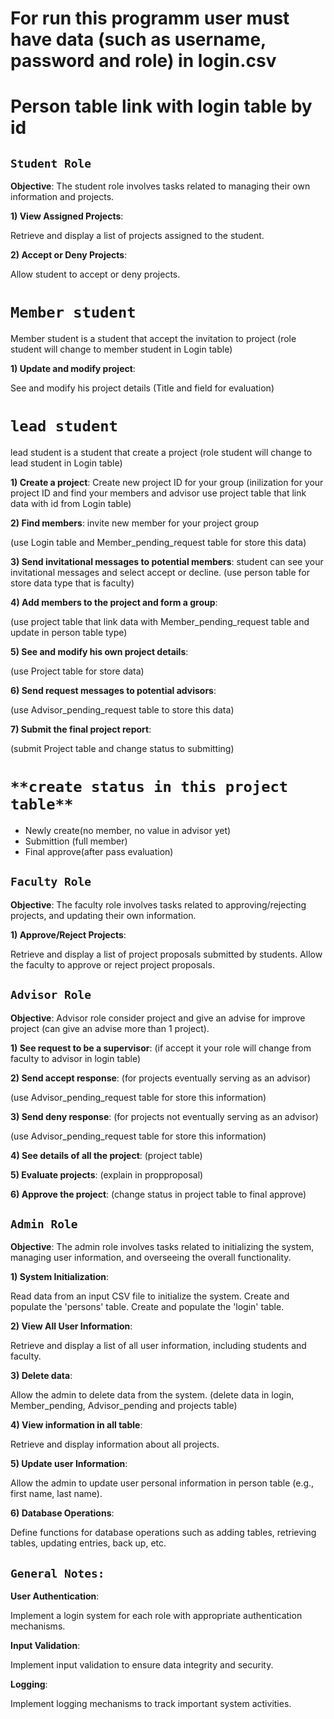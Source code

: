 # **For run this programm user must have data (such as username, password and role) in login.csv**

# **Person table link with login table by id**
## **`Student Role`**
**Objective**: The student role involves tasks related to managing their own information and projects.


**1) View Assigned Projects**:

Retrieve and display a list of projects assigned to the student.

**2) Accept or Deny Projects**:

Allow student to accept or deny projects.


# **`Member student`**

Member student is a student that accept the invitation to project (role student will change to member student in Login table)

**1) Update and modify project**:

See and modify his project details (Title and field for evaluation)


# **`lead student`**

lead student is a student that create a project (role student will change to lead student in Login table)

**1) Create a project**: Create new project ID for your group 
(inilization for your project ID and find your members and advisor use project table that link data with id from Login table)

**2) Find members**: invite new member for your project group

(use Login table and Member_pending_request table for store this data)

**3) Send invitational messages to potential members**:
student can see your invitational messages and select accept or decline.
(use person table for store data type that is faculty)

**4) Add members to the project and form a group**:

(use project table that link data with Member_pending_request table
and update in person table type)

**5) See and modify his own project details**: 

(use Project table for store data)

**6) Send request messages to potential advisors**:

(use Advisor_pending_request table to store this data)

**7) Submit the final project report**:

(submit Project table and change status to submitting)

# `**create status in this project table**`
*   Newly create(no member, no value in advisor yet)
*   Submittion (full member)
*   Final approve(after pass evaluation)



## **`Faculty Role`**
**Objective**:
The faculty role involves tasks related to approving/rejecting projects, and updating their own information.

**1) Approve/Reject Projects**:

Retrieve and display a list of project proposals submitted by students.
Allow the faculty to approve or reject project proposals.


## **`Advisor Role`**
**Objective**:
Advisor role consider project and give an advise for improve project (can give an advise more than 1 project).

**1) See request to be a supervisor**: (if accept it your role will change from faculty to advisor in login table)

**2) Send accept response**: (for projects eventually serving as an advisor)
 
 (use Advisor_pending_request table for store this information)

**3) Send deny response**: (for projects not eventually serving as an advisor)
 
 (use Advisor_pending_request table for store this information)

**4) See details of all the project**: (project table)

**5) Evaluate projects**: (explain in propproposal)

**6) Approve the project**: (change status in project table to final approve)



## **`Admin Role`**
**Objective**:
The admin role involves tasks related to initializing the system, managing user information, and overseeing the overall functionality.

**1) System Initialization**:

Read data from an input CSV file to initialize the system.
Create and populate the 'persons' table.
Create and populate the 'login' table.

**2) View All User Information**:

Retrieve and display a list of all user information, including students and faculty.

**3) Delete data**:

Allow the admin to delete data from the system. (delete data in login, Member_pending, Advisor_pending and projects table)

**4) View information in all table**:

Retrieve and display information about all projects.

**5) Update user Information**:

Allow the admin to update user personal information in person table (e.g., first name, last name).

**6) Database Operations**:

Define functions for database operations such as adding tables, retrieving tables, updating entries, back up, etc.



## **`General Notes:`**
**User Authentication**:

Implement a login system for each role with appropriate authentication mechanisms.

**Input Validation**:

Implement input validation to ensure data integrity and security.

**Logging**:

Implement logging mechanisms to track important system activities.